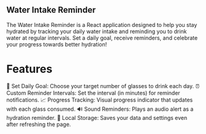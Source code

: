 ## Water Intake Reminder
The Water Intake Reminder is a React application designed to help you stay hydrated by tracking your daily water intake and reminding you to drink water at regular intervals. Set a daily goal, receive reminders, and celebrate your progress towards better hydration!

# Features
🥤 Set Daily Goal: Choose your target number of glasses to drink each day.
⏰ Custom Reminder Intervals: Set the interval (in minutes) for reminder notifications.
📈 Progress Tracking: Visual progress indicator that updates with each glass consumed.
🔊 Sound Reminders: Plays an audio alert as a hydration reminder.
💾 Local Storage: Saves your data and settings even after refreshing the page.
